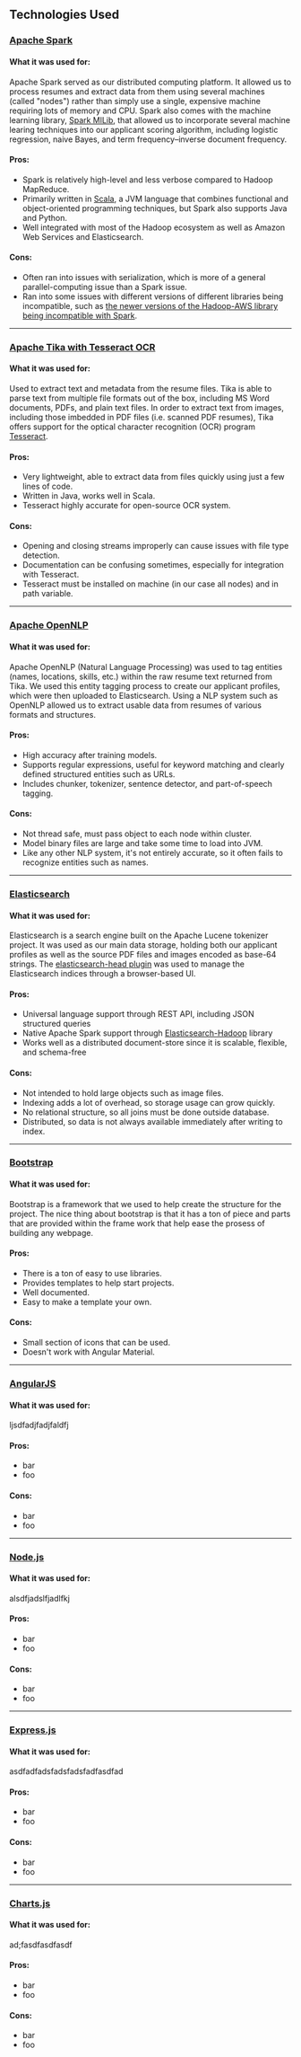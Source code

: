
## Technologies Used

### [Apache Spark](http://spark.apache.org/) 

#### What it was used for:

Apache Spark served as our distributed computing platform.  It allowed us to process resumes and extract data from them using several machines (called "nodes") rather than simply use a single, expensive machine requiring lots of memory and CPU.  Spark also comes with the machine learning library, [Spark MlLib](http://spark.apache.org/docs/latest/mllib-guide.html), that allowed us to incorporate several machine learing techniques into our applicant scoring algorithm, including logistic regression, naive Bayes, and term frequency–inverse document frequency.

#### Pros:

* Spark is relatively high-level and less verbose compared to Hadoop MapReduce.  
* Primarily written in [Scala](http://www.scala-lang.org/), a JVM language that combines functional and object-oriented programming techniques, but Spark also supports Java and Python.
* Well integrated with most of the Hadoop ecosystem as well as Amazon Web Services and Elasticsearch.

#### Cons:

* Often ran into issues with serialization, which is more of a general parallel-computing issue than a Spark issue.
* Ran into some issues with different versions of different libraries being incompatible, such as [the newer versions of the Hadoop-AWS library being incompatible with Spark](https://issues.apache.org/jira/browse/HADOOP-12420).

---

### [Apache Tika with Tesseract OCR](https://tika.apache.org/)

#### What it was used for:

Used to extract text and metadata from the resume files.  Tika is able to parse text from multiple file formats out of the box, including MS Word documents, PDFs, and plain text files.  In order to extract text from images, including those imbedded in PDF files (i.e. scanned PDF resumes), Tika offers support for the optical character recognition (OCR) program [Tesseract](https://github.com/tesseract-ocr/tesseract).

#### Pros:

* Very lightweight, able to extract data from files quickly using just a few lines of code.
* Written in Java, works well in Scala.
* Tesseract highly accurate for open-source OCR system.

#### Cons:

* Opening and closing streams improperly can cause issues with file type detection.
* Documentation can be confusing sometimes, especially for integration with Tesseract.
* Tesseract must be installed on machine (in our case all nodes) and in path variable.

---

### [Apache OpenNLP](https://opennlp.apache.org/)


#### What it was used for:

Apache OpenNLP (Natural Language Processing) was used to tag entities (names, locations, skills, etc.) within the raw resume text returned from Tika.  We used this entity tagging process to create our applicant profiles, which were then uploaded to Elasticsearch.  Using a NLP system such as OpenNLP allowed us to extract usable data from resumes of various formats and structures.

#### Pros:

* High accuracy after training models.
* Supports regular expressions, useful for keyword matching and clearly defined structured entities such as URLs.
* Includes chunker, tokenizer, sentence detector, and part-of-speech tagging.

#### Cons:

* Not thread safe, must pass object to each node within cluster.
* Model binary files are large and take some time to load into JVM.
* Like any other NLP system, it's not entirely accurate, so it often fails to recognize entities such as names.

---

### [Elasticsearch](https://www.elastic.co/products/elasticsearch)

#### What it was used for:
  		  
Elasticsearch is a search engine built on the Apache Lucene tokenizer project.  It was used as our main data storage, holding both our applicant profiles as well as the source PDF files and images encoded as base-64 strings.  The [elasticsearch-head plugin](https://mobz.github.io/elasticsearch-head/) was used to manage the Elasticsearch indices through a browser-based UI.

#### Pros:
  		  
* Universal language support through REST API, including JSON structured queries
* Native Apache Spark support through [Elasticsearch-Hadoop](https://www.elastic.co/guide/en/elasticsearch/hadoop/current/spark.html) library
* Works well as a distributed document-store since it is scalable, flexible, and schema-free

#### Cons:
  		  
* Not intended to hold large objects such as image files.
* Indexing adds a lot of overhead, so storage usage can grow quickly.
* No relational structure, so all joins must be done outside database.
* Distributed, so data is not always available immediately after writing to index.

---

### [Bootstrap](http://getbootstrap.com/getting-started/)

#### What it was used for:

Bootstrap is a framework that we used to help create the structure for the project.  The nice thing about bootstrap is that it has a ton of piece and parts that are provided within the frame work that help ease the prosess of building any webpage.
#### Pros:

* There is a ton of easy to use libraries. 
* Provides templates to help start projects.
* Well documented.
* Easy to make a template your own.

#### Cons:

* Small section of icons that can be used.
* Doesn't work with Angular Material.


---

### [AngularJS](https://angularjs.org/)
#### What it was used for:

ljsdfadjfadjfaldfj
#### Pros:

* bar
* foo

#### Cons:

* bar
* foo

---

### [Node.js](https://nodejs.org/en/)
#### What it was used for:

alsdfjadslfjadlfkj
#### Pros:

* bar
* foo


#### Cons:

* bar
* foo

---

### [Express.js](https://expressjs.com/en/starter/installing.html)
#### What it was used for:

asdfadfadsfadsfadsfadfasdfad
#### Pros:

* bar
* foo

#### Cons:

* bar
* foo

---

### [Charts.js](http://www.chartjs.org/docs/)
#### What it was used for:

ad;fasdfasdfasdf
#### Pros:

* bar 
* foo

#### Cons:

* bar
* foo


